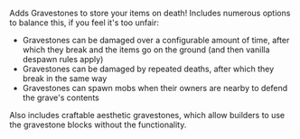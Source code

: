 Adds Gravestones to store your items on death!
Includes numerous options to balance this, if you feel it's too unfair:
- Gravestones can be damaged over a configurable amount of time, after which they break and the items go on the ground (and then vanilla despawn rules apply)
- Gravestones can be damaged by repeated deaths, after which they break in the same way
- Gravestones can spawn mobs when their owners are nearby to defend the grave's contents

Also includes craftable aesthetic gravestones, which allow builders to use the gravestone blocks without the functionality.